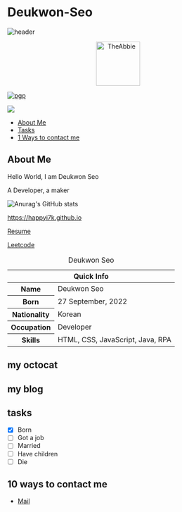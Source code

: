 # Deukwon-Seo

![header](https://capsule-render.vercel.app/api?type=waving&color=0:a82da8,100:da8f00&height=230&section=header&text=DeukwonSeo&fontAlign=70&fontAlignY=40&fontSize=60&fontColor=ffffff)


<p align='center'><img src="https://theabbie.github.io/files/logo.png" alt="TheAbbie" width="100" height="100"></p>

[![pgp](https://img.shields.io/badge/pgp-0xF83424824B3E4B90-313131?style=flat&labelColor=313131&color=313131)](https://github.com/theabbie.gpg)

![](https://hit.yhype.me/github/profile?user_id=17960677)

* [About Me](#about-me)
* [Tasks](#tasks)
* [1 Ways to contact me](#10-ways-to-contact-me)

## About Me

Hello World, I am Deukwon Seo

A Developer, a maker

![Anurag's GitHub stats](https://github-readme-stats.vercel.app/api?username=happyi7k&show_icons=true&theme=radical)

https://happyi7k.github.io

[Resume](https://happyi7k.github.io/resume.pdf)

[Leetcode](https://leetcode.com/happyi7k)

<table>
<caption>Deukwon Seo</caption>
<thead>
<tr>
<th colspan="2">Quick Info</th>
</tr>
</thead>
<tbody>
<tr><th scope='row'>Name</th><td>Deukwon Seo</td></tr>
<tr><th scope='row'>Born</th><td><time datetime="2022-09-27 17:00">27 September, 2022</time></td></tr>
<tr><th scope='row'>Nationality</th><td>Korean</td></tr>
<tr><th scope='row'>Occupation</th><td>Developer</td></tr>
<tr><th scope='row'>Skills</th><td>HTML, CSS, JavaScript, Java, RPA</td></tr>
</tbody>
</table>

## my octocat

## my blog

## tasks

- [x] Born
- [ ] Got a job
- [ ] Married
- [ ] Have children
- [ ] Die

## 10 ways to contact me

<ul>
<li><a href="mailto:happyi7k@hotmail.com" rel="me">Mail</a>
</li>
</ul>
